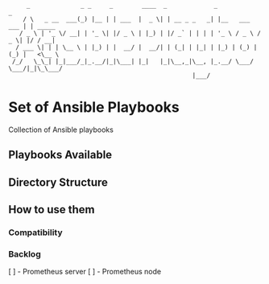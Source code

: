 ```
     _              _ _     _        ____  _             _                 _        
    / \   _ __  ___(_) |__ | | ___  |  _ \| | __ _ _   _| |__   ___   ___ | | _____ 
   / _ \ | '_ \/ __| | '_ \| |/ _ \ | |_) | |/ _` | | | | '_ \ / _ \ / _ \| |/ / __|
  / ___ \| | | \__ \ | |_) | |  __/ |  __/| | (_| | |_| | |_) | (_) | (_) |   <\__ \
 /_/   \_\_| |_|___/_|_.__/|_|\___| |_|   |_|\__,_|\__, |_.__/ \___/ \___/|_|\_\___/
                                                   |___/                                                               
```

# Set of Ansible Playbooks
Collection of Ansible playbooks

## Playbooks Available

## Directory Structure

## How to use them

### Compatibility

### Backlog

[ ] - Prometheus server
[ ] - Prometheus node 
